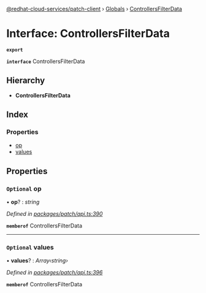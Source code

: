 [@redhat-cloud-services/patch-client](../README.md) › [Globals](../globals.md) › [ControllersFilterData](controllersfilterdata.md)

# Interface: ControllersFilterData

**`export`** 

**`interface`** ControllersFilterData

## Hierarchy

* **ControllersFilterData**

## Index

### Properties

* [op](controllersfilterdata.md#optional-op)
* [values](controllersfilterdata.md#optional-values)

## Properties

### `Optional` op

• **op**? : *string*

*Defined in [packages/patch/api.ts:390](https://github.com/RedHatInsights/javascript-clients/blob/c0f4325/packages/patch/api.ts#L390)*

**`memberof`** ControllersFilterData

___

### `Optional` values

• **values**? : *Array‹string›*

*Defined in [packages/patch/api.ts:396](https://github.com/RedHatInsights/javascript-clients/blob/c0f4325/packages/patch/api.ts#L396)*

**`memberof`** ControllersFilterData
